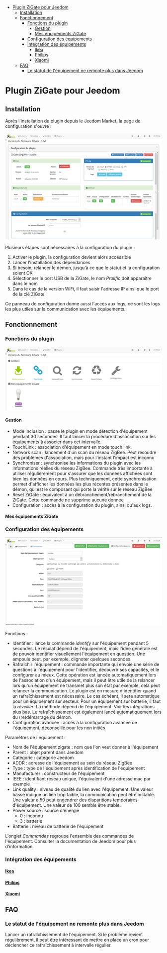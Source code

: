 - [Plugin ZiGate pour Jeedom](#plugin-zigate-pour-jeedom)
    - [Installation](#installation)
    - [Fonctionnement](#fonctionnement)
        - [Fonctions du plugin](#fonctions-du-plugin)
            - [Gestion](#gestion)
            - [Mes équipements ZiGate](#mes-équipements-zigate)
        - [Configuration des équipements](#configuration-des-équipements)
        - [Intégration des équipements](#intégration-des-équipements)
            - [Ikea](#ikea)
            - [Philips](#philips)
            - [Xiaomi](#xiaomi)
    - [FAQ](#faq)
        - [Le statut de l'équipement ne remonte plus dans Jeedom](#le-statut-de-léquipement-ne-remonte-plus-dans-jeedom)

# Plugin ZiGate pour Jeedom

## Installation

Après l'installation du plugin depuis le Jeedom Market, la page de configuration s'ouvre :

![Configuration du plugin](images/Configuration.png)

Plusieurs étapes sont nécessaires à la configuration du plugin :

1. Activer le plugin, la configuration devient alors accessible
1. Lancer l'installation des dépendances
1. Si besoin, relancer le démon, jusqu'à ce que le statut et la configuration soient OK
1. Sélectionner le port USB de la ZiGate, le nom *Prolific* doit apparaître dans le nom
1. Dans le cas de la version WiFi, il faut saisir l'adresse IP ainsi que le port de la clé ZiGate

Ce panneau de configuration donne aussi l'accès aux logs, ce sont les logs les plus utiles sur la communication avec les équipements.

## Fonctionnement

### Fonctions du plugin

![Plugin ZiGate](images/Plugin.png)

#### Gestion

* Mode inclusion : passe le plugin en mode détection d'équipement pendant 30 secondes. Il faut lancer la procédure d'association sur les équipements à associer dans cet intervalle.
* TouchLink : association d'équipement en mode touch link.
* Network scan : lancement d'un scan du réseau ZigBee. Peut résoudre des problèmes d'association, mais pour l'instant l'impact est inconnu
* Synchroniser : synchronise les informations du plugin avec les informations réelles du réseau ZigBee. Commande très importante à utiliser régulièrement pour s'assurer que les données affichées sont bien les données en cours. Plus techniquement, cette synchronisation permet d'afficher les données les plus récentes présentes dans le démon, qui est le composant qui porte la vérité sur le réseau ZigBee
* Reset ZiGate : équivalent à un débranchement/rebranchement de la ZiGate. Cette commande ne supprime aucune donnée
* Configuration : accès à la configuration du plugin, ainsi qu'aux logs.

#### Mes équipements ZiGate

### Configuration des équipements

![Configuration de l'équipement](images/Equipement.png)

Fonctions :

* Identifier : lance la commande *identify* sur l'équipement pendant 5 secondes. Le résulat dépend de l'équipement, mais l'idée générale est de pouvoir identifier visuellement l'équipement en question. Une ampoule peut, par exemple, clignoter quelques secondes.
* Rafraîchir l'équipement : commande importante qui envoie une série de questions à l'équipement pour l'identifier, découvrir ses capacités, et le configurer au mieux. Cette opération est lancée automatiquement lors de l'association d'un équipement, mais il peut être utile de la relancer lors qu'un équipement ne transmet plus son état par exemple, celà peut relancer la communication. Le plugin est en mesure d'identifier quand un rafraîchissement est nécessaire. Le cas échéant, il sera automatique pour un équipement sur secteur. Pour un équipement sur batterie, il faut la *réveiller*. La méthode dépend de l'équipement. Voir les intégrations plus bas. Le rafraîchissement est également lancé automatiquement lors du (re)démarrage du démon.
* Configuration avancée : accès à la configuration avancée de l'équipement, déconseillé pour les non initiés

Paramètres de l'équipement :

* Nom de l'équipement zigate : nom que l'on veut donner à l'équipement
* Parent : objet parent dans Jeedom
* Catégorie : catégorie Jeedom
* ADDR : adresse de l'équipement au sein du réseau ZigBee
* Type : type de l'équipement après identification de l'équipement
* Manufacturer : constructeur de l'équipement
* IEEE : identifiant réseau unique, l'équivalent d'une adresse mac par exemple
* Link quality : niveau de qualité du lien avec l'équipement. Une valeur basse indique un lien trop faible, la communication peut être instable. Une valeur à 50 peut engendrer des disparitions temporaires d'équipement. Une valeur de 100 semble être stable.
* Power source : source d'énergie
   * 0 : inconnu
   * 3 : batterie
* Batterie : niveau de batterie de l'équipement

L'onglet *Commandes* regroupe l'ensemble des commandes de l'équipement. Consulter la documentation de Jeedom pour plus d'information.

### Intégration des équipements

#### [Ikea](Ikea.md)
#### [Philips](Philips.md)
#### [Xiaomi](Xiaomi.md)

## FAQ

### Le statut de l'équipement ne remonte plus dans Jeedom

Lancer un rafraîchissement de l'équipement. Si le problème revient régulièrement, il peut être intéressant de mettre en place un cron pour déclencher ce rafraîchissement à intervalle régulier.